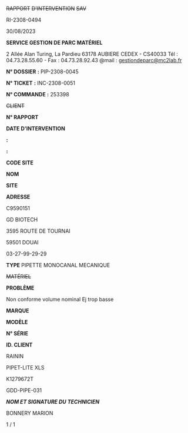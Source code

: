 ~~RAPPORT~~ ~~D'INTERVENTION~~ ~~SAV~~


RI-2308-0494

30/08/2023


**SERVICE GESTION DE PARC MATÉRIEL**

2 Allée Alan Turing, La Pardieu
63178 AUBIERE CEDEX - CS40033
Tél : 04.73.28.55.60 - Fax : 04.73.28.92.43
@mail : gestiondeparc@mc2lab.fr


**N° DOSSIER** **:** PIP-2308-0045

**N° TICKET** **:** INC-2308-0051

**N° COMMANDE** **:** 253398

~~CLIENT~~


**N° RAPPORT**

**DATE D'INTERVENTION**


**:**

**:**


**CODE SITE**

**NOM**

**SITE**

**ADRESSE**


C9590151

GD BIOTECH

3595 ROUTE DE TOURNAI

59501 DOUAI

03-27-99-29-29





**TYPE** PIPETTE MONOCANAL MECANIQUE


~~MATÉRIEL~~

**PROBLÈME**

Non conforme volume nominal
Ej trop basse


**MARQUE**

**MODÈLE**

**N° SÉRIE**

**ID. CLIENT**


RAININ

PIPET-LITE XLS

K1279672T

GDD-PIPE-031






_**NOM ET SIGNATURE DU TECHNICIEN**_

BONNERY MARION


1 / 1

